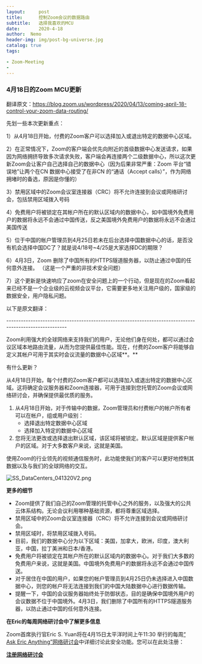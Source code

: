 ```yaml
---
layout:     post
title:      控制Zoom会议的数据路由
subtitle:   选择我喜欢的MCU
date:       2020-4-18
author:  Nemo
header-img: img/post-bg-universe.jpg
catalog: true
tags:

- Zoom-Meeting
- 
---
```


### 4月18日的Zoom MCU更新

翻译原文：https://blog.zoom.us/wordpress/2020/04/13/coming-april-18-control-your-zoom-data-routing/

先划一些本次更新重点：

1）从4月18日开始，付费的Zoom客户可以选择加入或退出特定的数据中心区域。

2）在正常情况下，Zoom的客户端会优先向附近的首级数据中心发送请求，如果因为网络拥挤导致多次请求失败，客户端会再连接两个二级数据中心，所以这次更新Zoom会让客户自己选择自己的数据中心（因为后果非常严重：Zoom 平台“错误地”让两个在CN 数据中心接受了在非CN 的“通话（Accept calls）”，作为网络拥堵时的备选，原因是你懂的）

3）禁用区域中的Zoom会议室连接器（CRC）将不允许连接到会议或网络研讨会，包括禁用区域拨入号码

4）免费用户将被锁定在其帐户所在的默认区域内的数据中心，如中国境外免费用户的数据将永远不会通过中国传送，反之美国境外免费用户的数据将永远不会通过美国传送

5）位于中国的帐户管理员到4月25日若未在后台选择中国数据中心的话，是否没有机会选择中国DC了？就是说4/18号~4/25是大家选择DC的期限？

6）4月3日，Zoom 删除了中国所有的HTTPS隧道服务器，以防止通过中国的任何意外连接。 （这是一个严重的非技术安全问题）

7）这个更新是快速响应了zoom在安全问题上的一个行动，但是现在的Zoom看起来已经不是一个企业级的云视频会议平台，它需要更多地关注用户级的，国家级的数据安全，用户隐私问题。

以下是原文翻译：

\-------------------------------------------------------------------------------------------------------

Zoom利用强大的全球网络来支持我们的用户，无论他们身在何处，都可以通过会议区域本地路由流量，从而为您提供最佳性能。现在，付费的Zoom客户将能够自定义其帐户可用于其实时会议流量的数据中心区域**。** 

有什么更新？

从4月18日开始，每个付费的Zoom客户都可以选择加入或退出特定的数据中心区域。这将确定会议服务器和Zoom连接器，可用于连接到您托管的Zoom会议或网络研讨会，并确保提供最优质的服务。

1. 从4月18日开始，对于传输中的数据，Zoom管理员和付费帐户的帐户所有者可以在帐户，组或用户级别：
   - 选择退出特定数据中心区域 
   - 选择加入特定的数据中心区域
2. 您将无法更改或选择退出默认区域，该区域将被锁定。默认区域是提供客户帐户的区域。对于大多数客户来说，这就是美国。 

使用Zoom的行业领先的视频通信服务时，此功能使我们的客户可以更好地控制其数据以及与我们的全球网络的交互。

![SS_DataCenters_041320V2.png](https://cdn.jsdelivr.net/gh/tangx007/tangx007.github.io/img/SS_DataCenters_041320V2.png)

**更多的细节**

- Zoom提供了我们自己的Zoom管理的托管中心之外的服务，以及强大的公共云体系结构。无论会议利用哪种基础资源，都将尊重区域选择。
- 禁用区域中的Zoom会议室连接器（CRC）将不允许连接到会议或网络研讨会。
- 禁用区域时，将禁用区域拨入号码。
- 目前，我们的数据中心分为以下区域：美国，加拿大，欧洲，印度，澳大利亚，中国，拉丁美洲和日本/香港。  
- 免费用户将被锁定在其帐户所在的默认区域内的数据中心。对于我们大多数的免费用户来说，这就是美国。中国境外免费用户的数据将永远不会通过中国传送。
- 对于居住在中国的用户，如果您的帐户管理员到4月25日仍未选择进入中国数据中心，则您的帐户将无法连接到我们的中国大陆数据中心进行数据传输。
- 提醒一下，中国的会议服务器始终处于防御状态，目的是确保中国境外用户的会议数据不位于中国境外。4月3日，我们删除了中国所有的HTTPS隧道服务器，以防止通过中国的任何意外连接。 

**在Eric的每周网络研讨会中了解更多信息**

Zoom首席执行官Eric S. Yuan将在4月15日太平洋时间上午11:30 举行的每周[“ Ask Eric Anything”网络研讨会](https://zoom.us/webinar/register/WN_9jdr63uuRuSRBX-yEJ2zVQ?id=3IWjZb4JTJm0II3A4lkBOg)中详细讨论此安全功能。您可以在此处注册：

**[注册网络研讨会](https://zoom.us/webinar/register/WN_9jdr63uuRuSRBX-yEJ2zVQ?id=3IWjZb4JTJm0II3A4lkBOg)**





